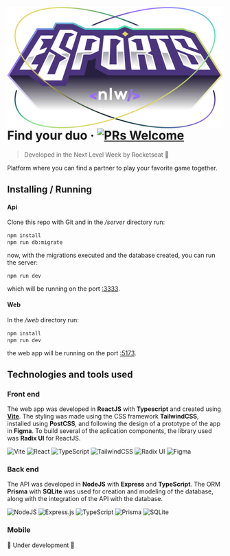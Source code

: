 <img src="./images/logo-nlw-esports.svg" alt="Logo" align="right">

# Find your duo &middot; [![PRs Welcome](https://img.shields.io/badge/PRs-welcome-brightgreen.svg?style=flat-square)](http://makeapullrequest.com)

> Developed in the Next Level Week by Rocketseat 🚀

Platform where you can find a partner to play your favorite game together.

## Installing / Running

#### Api

Clone this repo with Git and in the */server* directory run:

```shell
npm install
npm run db:migrate
```

now, with the migrations executed and the database created, you can run the server:

```shell
npm run dev
```

which will be running on the port [:3333](http://localhost:3333/).

#### Web

In the */web* directory run:

```shell
npm install
npm run dev
```

the web app will be running on the port [:5173](http://localhost:5173/).

## Technologies and tools used

### Front end

The web app was developed in **ReactJS** with **Typescript** and created using [**Vite**](https://vitejs.dev/guide/why).
The styling was made using the CSS framework **TailwindCSS**, installed using **PostCSS**, and following the design of a prototype of the app in **Figma**.
To build several of the aplication components, the library used was **Radix UI** for ReactJS.

![Vite](https://img.shields.io/badge/vite-%23646CFF.svg?style=for-the-badge&logo=vite&logoColor=white) ![React](https://img.shields.io/badge/react-%2320232a.svg?style=for-the-badge&logo=react&logoColor=%2361DAFB) ![TypeScript](https://img.shields.io/badge/typescript-%23007ACC.svg?style=for-the-badge&logo=typescript&logoColor=white)
![TailwindCSS](https://img.shields.io/badge/tailwindcss-%2338B2AC.svg?style=for-the-badge&logo=tailwind-css&logoColor=white) ![Radix UI](https://img.shields.io/badge/radix%20ui-161618.svg?style=for-the-badge&logo=radix-ui&logoColor=white) ![Figma](https://img.shields.io/badge/figma-%23F24E1E.svg?style=for-the-badge&logo=figma&logoColor=white)

### Back end

The API was developed in **NodeJS** with **Express** and **TypeScript**.
The ORM **Prisma** with **SQLite** was used for creation and modeling of the database, along with the integration of the API with the database.

![NodeJS](https://img.shields.io/badge/node.js-6DA55F?style=for-the-badge&logo=node.js&logoColor=white) ![Express.js](https://img.shields.io/badge/express.js-%23404d59.svg?style=for-the-badge&logo=express&logoColor=%2361DAFB) ![TypeScript](https://img.shields.io/badge/typescript-%23007ACC.svg?style=for-the-badge&logo=typescript&logoColor=white) ![Prisma](https://img.shields.io/badge/Prisma-3982CE?style=for-the-badge&logo=Prisma&logoColor=white) ![SQLite](https://img.shields.io/badge/sqlite-%2307405e.svg?style=for-the-badge&logo=sqlite&logoColor=white)

### Mobile

🚧 Under development 🚧